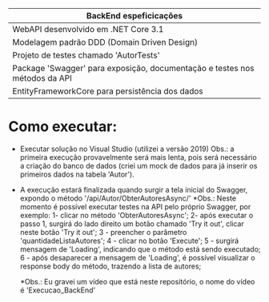 | BackEnd espeficicações |
| ------ |
| WebAPI desenvolvido em .NET Core 3.1 |
| Modelagem padrão DDD (Domain Driven Design) |
| Projeto de testes chamado 'AutorTests' |
| Package 'Swagger' para exposição, documentação e testes nos métodos da API |
| EntityFrameworkCore para persistência dos dados |

# Como executar:

* Executar solução no Visual Studio (utilizei a versão 2019)
Obs.: a primeira execução provavelmente será mais lenta, pois será necessário a criação do banco de dados (criei um 
mock de dados para já inserir os primeiros dados na tabela 'Autor').
* A execução estará finalizada quando surgir a tela inicial do Swagger, expondo o método '/api/Autor/ObterAutoresAsync/'
  *Obs.: Neste momento é possível executar testes na API pelo próprio Swagger, por exemplo: 
  1- clicar no método 'ObterAutoresAsync';
  2- após executar o passo 1, surgirá do lado direito um botão chamado 'Try it out', clicar neste botão 'Try it out';
  3 - preencher o parâmetro 'quantidadeListaAutores';
  4 - clicar no botão 'Execute';
  5 - surgirá mensagem de 'Loading', indicando que o método está sendo executado;
  6 - após desaparecer a mensagem de 'Loading', é possível visualizar o response body do método, trazendo a lista de autores;

  *Obs.: Eu gravei um vídeo que está neste repositório, o nome do vídeo é 'Execucao_BackEnd'
